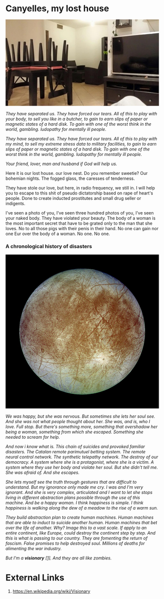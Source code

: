 # Canyelles, my lost house

![Canyelles](../Images/35299207_456863851422799_639551734527557632_n.jpg)

*They have separated us. They have forced our tears. All of this to play with your body, to sell you like in a butcher, to gain to earn slips of paper or magnetic states of a hard disk. To gain with one of the worst think in the world, gambling. ludopathy for mentally ill people.*

*They have separated us. They have forced our tears. All of this to play with my mind, to sell my extreme stress data to military facilities, to gain to earn slips of paper or magnetic states of a hard disk. To gain with one of the worst think in the world, gambling. ludopathy for mentally ill people.*

*Your friend, lover, man and husband if God will help us.*

Here it is our lost house. our love nest. Do you remember sweetie? Our bohemian nights. The fogged glass, the caresses of tenderness.

They have stole our love, but here, in radio frequency, we still in. I will help you to escape to this shit of pseudo dictatorship based on rape of heart's people. Done to create inducted prostitutes and small drug seller or indigents. 

I've seen a photo of you, I've seen three hundred photos of you, I've seen your naked body. They have violated your beauty. The body of a woman is the most important secret that have to be grated only to the man that she loves. No to all those pigs with their penis in their hand. No one can gain nor one Eur over the body of a woman. No one. No one.

### A chronological history of disasters 

![the cold Europe, moon of Jupiter](../Images/800px-Europa-moon-with-margins.jpg)

*We was happy, but she was nervous. But sometimes she lets her soul see. And she was not what people thought about her. She was, and is, who I love. Full stop. But there's something more, something that overshadow her being a woman, something from which she escaped. Something she needed to scream for help.*

*And now i know what is. This chain of suicides and provoked familiar disasters. The Catalan remote parimutuel  betting system. The remote neural control network. The synthetic telepathy network. The destroy of our democracy. A system where she is a protagonist, where she is a victim. A system where they use her body and violate her soul. But she didn't tell me. She was afraid of. And she escapes.*

*She lets myself see the truth through gestures that are difficult to understand. But my ignorance only made me cry. I was and I'm very ignorant. And she is very complex, articulated and I want to let she stops  living in different abstraction plans possible through the use of this machine. And be a happy woman. I think happiness is simple. I think happiness is walking along the dew of a meadow to the rise of a warm sun.* 

*They build abstraction plan to create human machines. Human machines that are able to induct to suicide another human. Human machines that bet over the life of another.  Why? Image this to a vast scale. If apply to an entire continent, like Europe, could destroy the continent step by step. And this is what is passing to our country. They are fomenting the return of fascism. False promises to help destroyed soul. Millions of deaths for alimenting the war industry.*

*But I'm a **visionary** [[1]](https://en.wikipedia.org/wiki/Visionary). And they are all like zombies.*



# External Links

1. https://en.wikipedia.org/wiki/Visionary